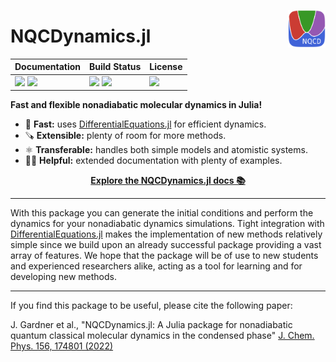 

<p align="right">
  <a href="https://nqcd.github.io/NQCDynamics.jl/stable/">
    <img src="https://github.com/NQCD/NQCDLogo/blob/main/images/logo_with_text.png" alt="NQCDynamics.jl logo"
         title="NQCDynamics.jl" align="right" height="60"/>
  </a>
</p>

# NQCDynamics.jl

| **Documentation**                                     | **Build Status**                                |  **License**                     |
|:------------------------------------------------------|:----------------------------------------------- |:-------------------------------- |
| [![][docs-img]][docs-url] [![][ddocs-img]][ddocs-url] | [![][ci-img]][ci-url] [![][ccov-img]][ccov-url] | [![][license-img]][license-url]  |

[ddocs-img]: https://img.shields.io/badge/docs-dev-blue.svg
[ddocs-url]: https://nqcd.github.io/NQCDynamics.jl/dev/

[docs-img]: https://img.shields.io/badge/docs-stable-blue.svg
[docs-url]: https://nqcd.github.io/NQCDynamics.jl/stable/

[ci-img]: https://github.com/nqcd/NQCDynamics.jl/actions/workflows/CI.yml/badge.svg
[ci-url]: https://github.com/nqcd/NQCDynamics.jl/actions/workflows/CI.yml

[ccov-img]: https://codecov.io/gh/NQCD/NQCDynamics.jl/branch/main/graph/badge.svg
[ccov-url]: https://codecov.io/gh/NQCD/NQCDynamics.jl

[license-img]: https://img.shields.io/github/license/NQCD/NQCDynamics.jl
[license-url]: https://github.com/NQCD/NQCDynamics.jl/blob/main/LICENSE

**Fast and flexible nonadiabatic molecular dynamics in Julia!**

-  🚗 **Fast:** uses [DifferentialEquations.jl](https://diffeq.sciml.ai/stable/) for efficient dynamics.
-  🪚 **Extensible:** plenty of room for more methods.
- ⚛️ **Transferable:** handles both simple models and atomistic systems.
- 👩‍🏫 **Helpful:** extended documentation with plenty of examples.

<p align="center">
<a href="https://nqcd.github.io/NQCDynamics.jl/stable/"><strong>Explore the NQCDynamics.jl docs 📚</strong></a>
</p>

---

With this package you can generate the initial conditions and perform the dynamics for your nonadiabatic dynamics simulations.
Tight integration with [DifferentialEquations.jl](https://diffeq.sciml.ai/stable/)
makes the implementation of new methods relatively simple since we
build upon an already successful package providing a vast array of features.
We hope that the package will be of use to new students and experienced researchers alike, acting as a tool for learning and for developing new methods.

--- 

If you find this package to be useful, please cite the following paper:

J. Gardner et al., "NQCDynamics.jl: A Julia package for nonadiabatic quantum classical molecular dynamics in the condensed phase" <a href="https://pubs.aip.org/aip/jcp/article-abstract/156/17/174801/2841279/NQCDynamics-jl-A-Julia-package-for-nonadiabatic?redirectedFrom=fulltext"> J. Chem. Phys. 156, 174801 (2022) </a>

